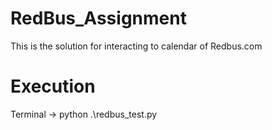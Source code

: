 # RedBus_Assignment
This is the solution for interacting to calendar of Redbus.com


# Execution

Terminal ->   python .\redbus_test.py
